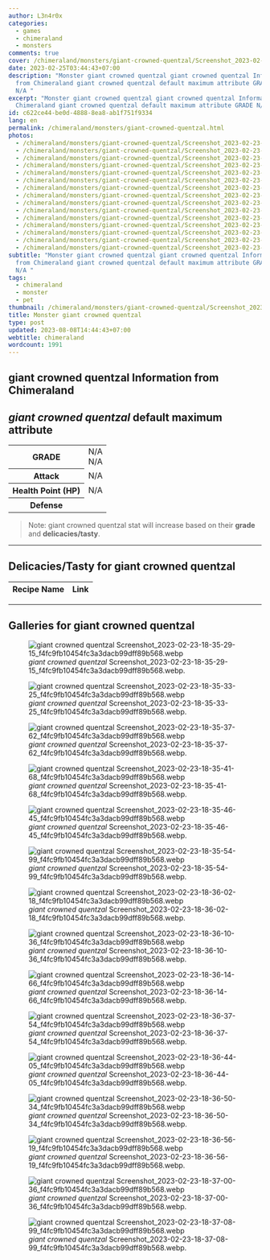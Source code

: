 ```yaml
---
author: L3n4r0x
categories:
  - games
  - chimeraland
  - monsters
comments: true
cover: /chimeraland/monsters/giant-crowned-quentzal/Screenshot_2023-02-23-18-35-29-15_f4fc9fb10454fc3a3dacb99dff89b568.webp
date: 2023-02-25T03:44:43+07:00
description: "Monster giant crowned quentzal giant crowned quentzal Information
  from Chimeraland giant crowned quentzal default maximum attribute GRADE N/A
  N/A "
excerpt: "Monster giant crowned quentzal giant crowned quentzal Information from
  Chimeraland giant crowned quentzal default maximum attribute GRADE N/A N/A "
id: c622ce44-be0d-4888-8ea8-ab1f751f9334
lang: en
permalink: /chimeraland/monsters/giant-crowned-quentzal.html
photos:
  - /chimeraland/monsters/giant-crowned-quentzal/Screenshot_2023-02-23-18-35-29-15_f4fc9fb10454fc3a3dacb99dff89b568.webp
  - /chimeraland/monsters/giant-crowned-quentzal/Screenshot_2023-02-23-18-35-33-25_f4fc9fb10454fc3a3dacb99dff89b568.webp
  - /chimeraland/monsters/giant-crowned-quentzal/Screenshot_2023-02-23-18-35-37-62_f4fc9fb10454fc3a3dacb99dff89b568.webp
  - /chimeraland/monsters/giant-crowned-quentzal/Screenshot_2023-02-23-18-35-41-68_f4fc9fb10454fc3a3dacb99dff89b568.webp
  - /chimeraland/monsters/giant-crowned-quentzal/Screenshot_2023-02-23-18-35-46-45_f4fc9fb10454fc3a3dacb99dff89b568.webp
  - /chimeraland/monsters/giant-crowned-quentzal/Screenshot_2023-02-23-18-35-54-99_f4fc9fb10454fc3a3dacb99dff89b568.webp
  - /chimeraland/monsters/giant-crowned-quentzal/Screenshot_2023-02-23-18-36-02-18_f4fc9fb10454fc3a3dacb99dff89b568.webp
  - /chimeraland/monsters/giant-crowned-quentzal/Screenshot_2023-02-23-18-36-10-36_f4fc9fb10454fc3a3dacb99dff89b568.webp
  - /chimeraland/monsters/giant-crowned-quentzal/Screenshot_2023-02-23-18-36-14-66_f4fc9fb10454fc3a3dacb99dff89b568.webp
  - /chimeraland/monsters/giant-crowned-quentzal/Screenshot_2023-02-23-18-36-37-54_f4fc9fb10454fc3a3dacb99dff89b568.webp
  - /chimeraland/monsters/giant-crowned-quentzal/Screenshot_2023-02-23-18-36-44-05_f4fc9fb10454fc3a3dacb99dff89b568.webp
  - /chimeraland/monsters/giant-crowned-quentzal/Screenshot_2023-02-23-18-36-50-34_f4fc9fb10454fc3a3dacb99dff89b568.webp
  - /chimeraland/monsters/giant-crowned-quentzal/Screenshot_2023-02-23-18-36-56-19_f4fc9fb10454fc3a3dacb99dff89b568.webp
  - /chimeraland/monsters/giant-crowned-quentzal/Screenshot_2023-02-23-18-37-00-36_f4fc9fb10454fc3a3dacb99dff89b568.webp
  - /chimeraland/monsters/giant-crowned-quentzal/Screenshot_2023-02-23-18-37-08-99_f4fc9fb10454fc3a3dacb99dff89b568.webp
subtitle: "Monster giant crowned quentzal giant crowned quentzal Information
  from Chimeraland giant crowned quentzal default maximum attribute GRADE N/A
  N/A "
tags:
  - chimeraland
  - monster
  - pet
thumbnail: /chimeraland/monsters/giant-crowned-quentzal/Screenshot_2023-02-23-18-35-29-15_f4fc9fb10454fc3a3dacb99dff89b568.webp
title: Monster giant crowned quentzal
type: post
updated: 2023-08-08T14:44:43+07:00
webtitle: chimeraland
wordcount: 1991
---
```


<link
  rel="stylesheet"
  href="https://rawcdn.githack.com/dimaslanjaka/Web-Manajemen/870a349/css/bootstrap-5-3-0-alpha3-wrapper.css"
/>
<section id="bootstrap-wrapper">
  <div data-bs-theme="dark">
    <h2>giant crowned quentzal Information from Chimeraland</h2>
    <h2 id="attribute">
      <i>giant crowned quentzal</i> default maximum attribute
    </h2>
    <div class="row">
      <div class="col mb-2">
        <div class="card">
          <div class="card-body">
            <table>
              <tr>
                <th>GRADE</th>
                <td>N/A <br />N/A</td>
              </tr>
              <tr>
                <th>Attack</th>
                <td>N/A</td>
              </tr>
              <tr>
                <th>Health Point (HP)</th>
                <td>N/A</td>
              </tr>
              <tr>
                <th>Defense</th>
                <td></td>
              </tr>
            </table>
          </div>
        </div>
      </div>
    </div>
    <blockquote class="bd-callout bd-callout-warning">
      Note: giant crowned quentzal stat will increase based on their
      <b>grade</b> and <b>delicacies/tasty</b>.
    </blockquote>
    <hr />
    <h2 id="delicacies">Delicacies/Tasty for giant crowned quentzal</h2>
    <div class="card">
      <div class="card-body">
        <div class="table-responsive">
          <table class="table table-striped">
            <thead>
              <tr>
                <th>Recipe Name</th>
                <th>Link</th>
              </tr>
            </thead>
            <tbody></tbody>
          </table>
        </div>
      </div>
    </div>
    <hr />
    <div id="gallery">
      <h2>Galleries for giant crowned quentzal</h2>
      <div class="row">
        <div class="col-lg-6 col-12">
          <figure>
            <img
              src="https://www.webmanajemen.com/chimeraland/monsters/giant-crowned-quentzal/Screenshot_2023-02-23-18-35-29-15_f4fc9fb10454fc3a3dacb99dff89b568.webp"
              alt="giant crowned quentzal Screenshot_2023-02-23-18-35-29-15_f4fc9fb10454fc3a3dacb99dff89b568.webp"
            />
            <figcaption style="word-wrap: break-word">
              <i>giant crowned quentzal</i>
              Screenshot_2023-02-23-18-35-29-15_f4fc9fb10454fc3a3dacb99dff89b568.webp.
            </figcaption>
          </figure>
        </div>
        <div class="col-lg-6 col-12">
          <figure>
            <img
              src="https://www.webmanajemen.com/chimeraland/monsters/giant-crowned-quentzal/Screenshot_2023-02-23-18-35-33-25_f4fc9fb10454fc3a3dacb99dff89b568.webp"
              alt="giant crowned quentzal Screenshot_2023-02-23-18-35-33-25_f4fc9fb10454fc3a3dacb99dff89b568.webp"
            />
            <figcaption style="word-wrap: break-word">
              <i>giant crowned quentzal</i>
              Screenshot_2023-02-23-18-35-33-25_f4fc9fb10454fc3a3dacb99dff89b568.webp.
            </figcaption>
          </figure>
        </div>
        <div class="col-lg-6 col-12">
          <figure>
            <img
              src="https://www.webmanajemen.com/chimeraland/monsters/giant-crowned-quentzal/Screenshot_2023-02-23-18-35-37-62_f4fc9fb10454fc3a3dacb99dff89b568.webp"
              alt="giant crowned quentzal Screenshot_2023-02-23-18-35-37-62_f4fc9fb10454fc3a3dacb99dff89b568.webp"
            />
            <figcaption style="word-wrap: break-word">
              <i>giant crowned quentzal</i>
              Screenshot_2023-02-23-18-35-37-62_f4fc9fb10454fc3a3dacb99dff89b568.webp.
            </figcaption>
          </figure>
        </div>
        <div class="col-lg-6 col-12">
          <figure>
            <img
              src="https://www.webmanajemen.com/chimeraland/monsters/giant-crowned-quentzal/Screenshot_2023-02-23-18-35-41-68_f4fc9fb10454fc3a3dacb99dff89b568.webp"
              alt="giant crowned quentzal Screenshot_2023-02-23-18-35-41-68_f4fc9fb10454fc3a3dacb99dff89b568.webp"
            />
            <figcaption style="word-wrap: break-word">
              <i>giant crowned quentzal</i>
              Screenshot_2023-02-23-18-35-41-68_f4fc9fb10454fc3a3dacb99dff89b568.webp.
            </figcaption>
          </figure>
        </div>
        <div class="col-lg-6 col-12">
          <figure>
            <img
              src="https://www.webmanajemen.com/chimeraland/monsters/giant-crowned-quentzal/Screenshot_2023-02-23-18-35-46-45_f4fc9fb10454fc3a3dacb99dff89b568.webp"
              alt="giant crowned quentzal Screenshot_2023-02-23-18-35-46-45_f4fc9fb10454fc3a3dacb99dff89b568.webp"
            />
            <figcaption style="word-wrap: break-word">
              <i>giant crowned quentzal</i>
              Screenshot_2023-02-23-18-35-46-45_f4fc9fb10454fc3a3dacb99dff89b568.webp.
            </figcaption>
          </figure>
        </div>
        <div class="col-lg-6 col-12">
          <figure>
            <img
              src="https://www.webmanajemen.com/chimeraland/monsters/giant-crowned-quentzal/Screenshot_2023-02-23-18-35-54-99_f4fc9fb10454fc3a3dacb99dff89b568.webp"
              alt="giant crowned quentzal Screenshot_2023-02-23-18-35-54-99_f4fc9fb10454fc3a3dacb99dff89b568.webp"
            />
            <figcaption style="word-wrap: break-word">
              <i>giant crowned quentzal</i>
              Screenshot_2023-02-23-18-35-54-99_f4fc9fb10454fc3a3dacb99dff89b568.webp.
            </figcaption>
          </figure>
        </div>
        <div class="col-lg-6 col-12">
          <figure>
            <img
              src="https://www.webmanajemen.com/chimeraland/monsters/giant-crowned-quentzal/Screenshot_2023-02-23-18-36-02-18_f4fc9fb10454fc3a3dacb99dff89b568.webp"
              alt="giant crowned quentzal Screenshot_2023-02-23-18-36-02-18_f4fc9fb10454fc3a3dacb99dff89b568.webp"
            />
            <figcaption style="word-wrap: break-word">
              <i>giant crowned quentzal</i>
              Screenshot_2023-02-23-18-36-02-18_f4fc9fb10454fc3a3dacb99dff89b568.webp.
            </figcaption>
          </figure>
        </div>
        <div class="col-lg-6 col-12">
          <figure>
            <img
              src="https://www.webmanajemen.com/chimeraland/monsters/giant-crowned-quentzal/Screenshot_2023-02-23-18-36-10-36_f4fc9fb10454fc3a3dacb99dff89b568.webp"
              alt="giant crowned quentzal Screenshot_2023-02-23-18-36-10-36_f4fc9fb10454fc3a3dacb99dff89b568.webp"
            />
            <figcaption style="word-wrap: break-word">
              <i>giant crowned quentzal</i>
              Screenshot_2023-02-23-18-36-10-36_f4fc9fb10454fc3a3dacb99dff89b568.webp.
            </figcaption>
          </figure>
        </div>
        <div class="col-lg-6 col-12">
          <figure>
            <img
              src="https://www.webmanajemen.com/chimeraland/monsters/giant-crowned-quentzal/Screenshot_2023-02-23-18-36-14-66_f4fc9fb10454fc3a3dacb99dff89b568.webp"
              alt="giant crowned quentzal Screenshot_2023-02-23-18-36-14-66_f4fc9fb10454fc3a3dacb99dff89b568.webp"
            />
            <figcaption style="word-wrap: break-word">
              <i>giant crowned quentzal</i>
              Screenshot_2023-02-23-18-36-14-66_f4fc9fb10454fc3a3dacb99dff89b568.webp.
            </figcaption>
          </figure>
        </div>
        <div class="col-lg-6 col-12">
          <figure>
            <img
              src="https://www.webmanajemen.com/chimeraland/monsters/giant-crowned-quentzal/Screenshot_2023-02-23-18-36-37-54_f4fc9fb10454fc3a3dacb99dff89b568.webp"
              alt="giant crowned quentzal Screenshot_2023-02-23-18-36-37-54_f4fc9fb10454fc3a3dacb99dff89b568.webp"
            />
            <figcaption style="word-wrap: break-word">
              <i>giant crowned quentzal</i>
              Screenshot_2023-02-23-18-36-37-54_f4fc9fb10454fc3a3dacb99dff89b568.webp.
            </figcaption>
          </figure>
        </div>
        <div class="col-lg-6 col-12">
          <figure>
            <img
              src="https://www.webmanajemen.com/chimeraland/monsters/giant-crowned-quentzal/Screenshot_2023-02-23-18-36-44-05_f4fc9fb10454fc3a3dacb99dff89b568.webp"
              alt="giant crowned quentzal Screenshot_2023-02-23-18-36-44-05_f4fc9fb10454fc3a3dacb99dff89b568.webp"
            />
            <figcaption style="word-wrap: break-word">
              <i>giant crowned quentzal</i>
              Screenshot_2023-02-23-18-36-44-05_f4fc9fb10454fc3a3dacb99dff89b568.webp.
            </figcaption>
          </figure>
        </div>
        <div class="col-lg-6 col-12">
          <figure>
            <img
              src="https://www.webmanajemen.com/chimeraland/monsters/giant-crowned-quentzal/Screenshot_2023-02-23-18-36-50-34_f4fc9fb10454fc3a3dacb99dff89b568.webp"
              alt="giant crowned quentzal Screenshot_2023-02-23-18-36-50-34_f4fc9fb10454fc3a3dacb99dff89b568.webp"
            />
            <figcaption style="word-wrap: break-word">
              <i>giant crowned quentzal</i>
              Screenshot_2023-02-23-18-36-50-34_f4fc9fb10454fc3a3dacb99dff89b568.webp.
            </figcaption>
          </figure>
        </div>
        <div class="col-lg-6 col-12">
          <figure>
            <img
              src="https://www.webmanajemen.com/chimeraland/monsters/giant-crowned-quentzal/Screenshot_2023-02-23-18-36-56-19_f4fc9fb10454fc3a3dacb99dff89b568.webp"
              alt="giant crowned quentzal Screenshot_2023-02-23-18-36-56-19_f4fc9fb10454fc3a3dacb99dff89b568.webp"
            />
            <figcaption style="word-wrap: break-word">
              <i>giant crowned quentzal</i>
              Screenshot_2023-02-23-18-36-56-19_f4fc9fb10454fc3a3dacb99dff89b568.webp.
            </figcaption>
          </figure>
        </div>
        <div class="col-lg-6 col-12">
          <figure>
            <img
              src="https://www.webmanajemen.com/chimeraland/monsters/giant-crowned-quentzal/Screenshot_2023-02-23-18-37-00-36_f4fc9fb10454fc3a3dacb99dff89b568.webp"
              alt="giant crowned quentzal Screenshot_2023-02-23-18-37-00-36_f4fc9fb10454fc3a3dacb99dff89b568.webp"
            />
            <figcaption style="word-wrap: break-word">
              <i>giant crowned quentzal</i>
              Screenshot_2023-02-23-18-37-00-36_f4fc9fb10454fc3a3dacb99dff89b568.webp.
            </figcaption>
          </figure>
        </div>
        <div class="col-lg-6 col-12">
          <figure>
            <img
              src="https://www.webmanajemen.com/chimeraland/monsters/giant-crowned-quentzal/Screenshot_2023-02-23-18-37-08-99_f4fc9fb10454fc3a3dacb99dff89b568.webp"
              alt="giant crowned quentzal Screenshot_2023-02-23-18-37-08-99_f4fc9fb10454fc3a3dacb99dff89b568.webp"
            />
            <figcaption style="word-wrap: break-word">
              <i>giant crowned quentzal</i>
              Screenshot_2023-02-23-18-37-08-99_f4fc9fb10454fc3a3dacb99dff89b568.webp.
            </figcaption>
          </figure>
        </div>
      </div>
    </div>
  </div>
</section>